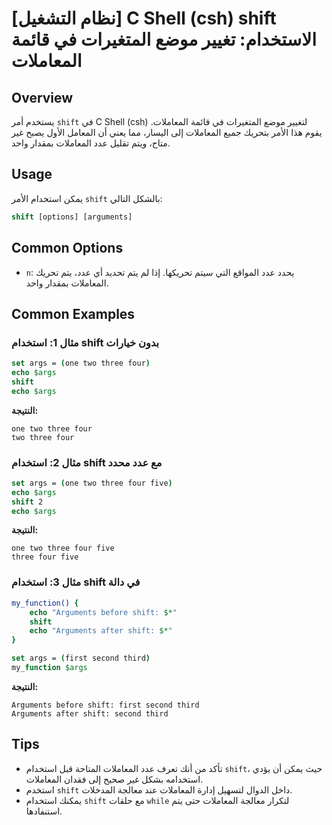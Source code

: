 # [نظام التشغيل] C Shell (csh) shift الاستخدام: تغيير موضع المتغيرات في قائمة المعاملات

## Overview
يستخدم أمر `shift` في C Shell (csh) لتغيير موضع المتغيرات في قائمة المعاملات. يقوم هذا الأمر بتحريك جميع المعاملات إلى اليسار، مما يعني أن المعامل الأول يصبح غير متاح، ويتم تقليل عدد المعاملات بمقدار واحد.

## Usage
يمكن استخدام الأمر `shift` بالشكل التالي:

```csh
shift [options] [arguments]
```

## Common Options
- `n`: يحدد عدد المواقع التي سيتم تحريكها. إذا لم يتم تحديد أي عدد، يتم تحريك المعاملات بمقدار واحد.

## Common Examples

### مثال 1: استخدام shift بدون خيارات
```csh
set args = (one two three four)
echo $args
shift
echo $args
```
**النتيجة:**
```
one two three four
two three four
```

### مثال 2: استخدام shift مع عدد محدد
```csh
set args = (one two three four five)
echo $args
shift 2
echo $args
```
**النتيجة:**
```
one two three four five
three four five
```

### مثال 3: استخدام shift في دالة
```csh
my_function() {
    echo "Arguments before shift: $*"
    shift
    echo "Arguments after shift: $*"
}

set args = (first second third)
my_function $args
```
**النتيجة:**
```
Arguments before shift: first second third
Arguments after shift: second third
```

## Tips
- تأكد من أنك تعرف عدد المعاملات المتاحة قبل استخدام `shift`، حيث يمكن أن يؤدي استخدامه بشكل غير صحيح إلى فقدان المعاملات.
- استخدم `shift` داخل الدوال لتسهيل إدارة المعاملات عند معالجة المدخلات.
- يمكنك استخدام `shift` مع حلقات `while` لتكرار معالجة المعاملات حتى يتم استنفادها.